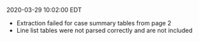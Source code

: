 2020-03-29 10:02:00 EDT


- Extraction failed for case summary tables from page 2
- Line list tables were not parsed correctly and are not included
